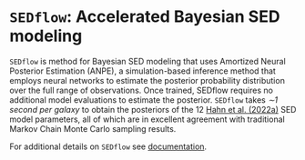 # `SEDflow`: Accelerated Bayesian SED modeling
`SEDflow` is method for  Bayesian SED modeling that uses Amortized Neural Posterior Estimation (ANPE), a simulation-based inference method that employs neural networks to estimate the posterior probability distribution over the full range of observations. 
Once trained, SEDflow requires no additional model evaluations to estimate the posterior.
`SEDflow` takes _∼1 second per galaxy_ to obtain the posteriors of the 12 [Hahn et al. (2022a)](https://ui.adsabs.harvard.edu/abs/2022arXiv220201809H/abstract) SED model parameters, all of which are in excellent agreement with traditional Markov Chain Monte Carlo sampling results.

For additional details on `SEDflow` see [documentation](https://changhoonhahn.github.io/SEDflow/current/).
